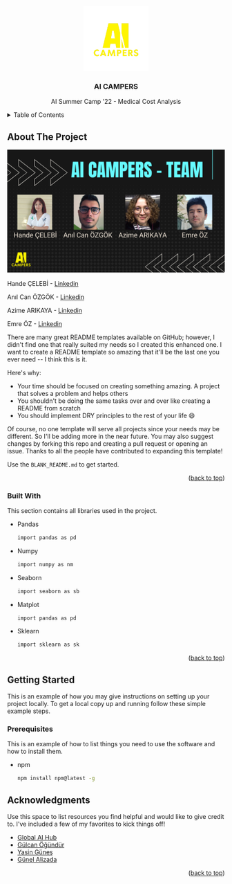<a name="readme-top"></a>

<!-- PROJECT LOGO -->
<br />
<div align="center">
  <a>
    <img src="ai_campers1.png" alt="Logo" width="150" height="150">
  </a>

  <h3 align="center">AI CAMPERS</h3>

  <p align="center">
    AI Summer Camp '22 - Medical Cost Analysis
    
  </p>
</div>

<!-- TABLE OF CONTENTS -->
<details>
  <summary>Table of Contents</summary>
  <ol>
    <li>
      <a href="#about-the-project">About The Project</a>
      <ul>
        <li><a href="#built-with">Built With</a></li>
      </ul>
    </li>
    <li>
      <a href="#getting-started">Getting Started</a>
      <ul>
        <li><a href="#prerequisites">Prerequisites</a></li>
        <li><a href="#installation">Installation</a></li>
      </ul>
    </li>
    <li><a href="#usage">Usage</a></li>
    <li><a href="#roadmap">Roadmap</a></li>
    <li><a href="#contributing">Contributing</a></li>
    <li><a href="#license">License</a></li>
    <li><a href="#contact">Contact</a></li>
    <li><a href="#acknowledgments">Acknowledgments</a></li>
  </ol>
</details>



<!-- ABOUT THE PROJECT -->
## About The Project

  <a>
    <img src="ai_campers_team.png" alt="Team">
  </a>

Hande ÇELEBİ - [Linkedin](https://www.linkedin.com/in/hande-%C3%A7elebi-5572461b8/)

Anıl Can ÖZGÖK - [Linkedin](https://www.linkedin.com/in/an%C4%B1l-can-%C3%B6zg%C3%B6k/)

Azime ARIKAYA - [Linkedin](https://www.linkedin.com/in/azime-arikaya-69a766219/)

Emre ÖZ - [Linkedin](https://www.linkedin.com/in/emre-oz/)

There are many great README templates available on GitHub; however, I didn't find one that really suited my needs so I created this enhanced one. I want to create a README template so amazing that it'll be the last one you ever need -- I think this is it.

Here's why:
* Your time should be focused on creating something amazing. A project that solves a problem and helps others
* You shouldn't be doing the same tasks over and over like creating a README from scratch
* You should implement DRY principles to the rest of your life :smile:

Of course, no one template will serve all projects since your needs may be different. So I'll be adding more in the near future. You may also suggest changes by forking this repo and creating a pull request or opening an issue. Thanks to all the people have contributed to expanding this template!

Use the `BLANK_README.md` to get started.

<p align="right">(<a href="#readme-top">back to top</a>)</p>



### Built With

This section contains all libraries used in the project.

* Pandas
  ```sh
  import pandas as pd
  ```
* Numpy
  ```sh
  import numpy as nm
  ``` 
* Seaborn
  ```sh
  import seaborn as sb
  ```
* Matplot
  ```sh
  import pandas as pd
  ```
* Sklearn
  ```sh
  import sklearn as sk
  ```
  
  

<p align="right">(<a href="#readme-top">back to top</a>)</p>



<!-- GETTING STARTED -->
## Getting Started

This is an example of how you may give instructions on setting up your project locally.
To get a local copy up and running follow these simple example steps.

### Prerequisites

This is an example of how to list things you need to use the software and how to install them.
* npm
  ```sh
  npm install npm@latest -g
  ```

<!-- ACKNOWLEDGMENTS -->
## Acknowledgments

Use this space to list resources you find helpful and would like to give credit to. I've included a few of my favorites to kick things off!

* [Global AI Hub](https://globalaihub.com/ai-summer-camp-22/)
* [Gülcan Öğündür](https://medium.com/@gulcanogundur/model-se%C3%A7imi-k-fold-cross-validation-4635b61f143c)
* [Yasin Güneş](https://www.linkedin.com/in/yasin-g%C3%BCne%C5%9F-3864631b5/)
* [Günel Alizada](https://www.linkedin.com/in/gunelalizada/)

<p align="right">(<a href="#readme-top">back to top</a>)</p>



<!-- MARKDOWN LINKS & IMAGES -->
[ai_campers_team]: ai_campers_team.png
